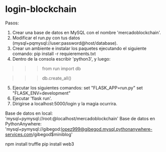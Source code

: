 # login-blockchain
Pasos: 
1. Crear una base de datos en MySQL con el nombre 'mercadoblockchain'.
2. Modificar el run.py con tus datos (mysql+pqmysql://user:password@host/database).
3. Crear un ambiente e instalar los paquetes ejecutando el siguiente comando: pip install -r requierements.txt
4. Dentro de la consola escribir 'python3', y luego:
>>> from run import db

>>> db.create_all()
5. Ejecutar los siguientes comandos:
set "FLASK_APP=run.py"
set "FLASK_ENV=development"
6. Ejecutar 'flask run'.
7. Dirigirse a localhost:5000/login y la magia ocurrira.

Base de datos en local: 'mysql+pymysql://root:@localhost/mercadoblockchain'
Base de datos en PythonAnywhere: 'mysql+pymysql://gibegod:lopez999@gibegod.mysql.pythonanywhere-services.com/gibegod$miniblog'


npm install truffle
pip install web3